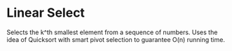 # Linear Select
Selects the k^th smallest element from a sequence of numbers. Uses the idea of Quicksort with smart pivot selection to guarantee O(n) running time.
